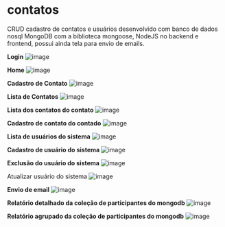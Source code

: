 # contatos

CRUD cadastro de contatos e usuários desenvolvido com banco de dados nosql MongoDB com a biblioteca mongoose, NodeJS no backend e frontend, possui ainda tela para envio de emails.

**Login**
![image](https://user-images.githubusercontent.com/23662442/34917678-dcfa68e8-f930-11e7-9606-10de8556530b.png)

**Home**
![image](https://user-images.githubusercontent.com/23662442/34917680-ea266972-f930-11e7-9ee1-f5672943831d.png)

**Cadastro de Contato**
![image](https://user-images.githubusercontent.com/23662442/34917691-026b1c9e-f931-11e7-81ff-8e5fa9967a28.png)

**Lista de Contatos**
![image](https://user-images.githubusercontent.com/23662442/34917686-f3cce852-f930-11e7-8446-501c0e24837a.png)

**Lista dos contatos do contato**
![image](https://user-images.githubusercontent.com/23662442/34917699-14e5e1ba-f931-11e7-8109-04736098d00c.png)

**Cadastro de contato do contado**
![image](https://user-images.githubusercontent.com/23662442/34917711-2e7dc94e-f931-11e7-901c-303f7c7109c4.png)

**Lista de usuários do sistema**
![image](https://user-images.githubusercontent.com/23662442/34917720-412fba7a-f931-11e7-8e0c-a248c84b1de8.png)

**Cadastro de usuário do sistema**
![image](https://user-images.githubusercontent.com/23662442/34917739-65f11de0-f931-11e7-90a5-8a172929f9a1.png)

**Exclusão do usuário do sistema**
![image](https://user-images.githubusercontent.com/23662442/34917724-4e5bc5b8-f931-11e7-8e7b-70c9aef909a3.png)

Atualizar usuário do sistema
![image](https://user-images.githubusercontent.com/23662442/34917728-55e3461c-f931-11e7-98ae-d81b36eb532a.png)

**Envio de email**
![image](https://user-images.githubusercontent.com/23662442/34917675-d1b137d2-f930-11e7-9bdd-0c0efc823ca0.png)

**Relatório detalhado da coleção de participantes do mongodb**
![image](https://user-images.githubusercontent.com/23662442/34917768-a185e28c-f931-11e7-9bec-ab51982d6cfa.png)

**Relatório agrupado da coleção de participantes do mongodb**
![image](https://user-images.githubusercontent.com/23662442/34917773-b2dea0dc-f931-11e7-961f-bc68692e28bb.png)

